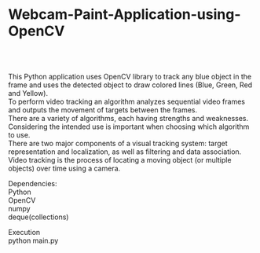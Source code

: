 # Webcam-Paint-Application-using-OpenCV
<br><br>

This Python application uses OpenCV library to track any blue object in the frame and uses the detected object to draw colored lines (Blue, Green, Red and Yellow).<br>
To perform video tracking an algorithm analyzes sequential video frames and outputs the movement of targets between the frames.<br>
There are a variety of algorithms, each having strengths and weaknesses. Considering the intended use is important when choosing which algorithm to use.<br> 
There are two major components of a visual tracking system: target representation and localization, as well as filtering and data association.<br>
Video tracking is the process of locating a moving object (or multiple objects) over time using a camera.<br>
 
Dependencies:<br>
Python<br>
OpenCV<br>
numpy<br>
deque(collections)<br>

Execution<br>
python main.py<br>

<br>
